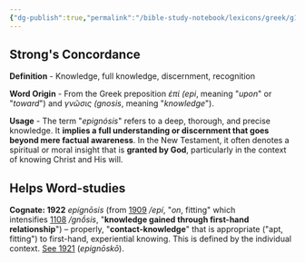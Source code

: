 ```yaml
---
{"dg-publish":true,"permalink":"/bible-study-notebook/lexicons/greek/g1922-epignosis/","tags":["Greek/G1922-epignósis"],"created":"2025-06-02T23:52:02.367-04:00","updated":"2025-06-04T01:40:35.394-04:00"}
---
```



## Strong's Concordance

**Definition** - Knowledge, full knowledge, discernment, recognition

**Word Origin** - From the Greek preposition *ἐπί (epi*, meaning "*upon*" or "*toward*") and *γνῶσις (gnosis*, meaning "*knowledge*").

**Usage** - The term "*epignósis*" refers to a deep, thorough, and precise knowledge. It **implies a full understanding or discernment that goes beyond mere factual awareness**. In the New Testament, it often denotes a spiritual or moral insight that is **granted by God**, particularly in the context of knowing Christ and His will.

## Helps Word-studies

**Cognate: 1922** *epígnōsis* (from [1909](https://biblehub.com/greek/1909.htm) */epí*, "*on*, fitting" which intensifies [1108](https://biblehub.com/greek/1108.htm) */gnṓsis*, "**knowledge gained through first-hand relationship**") – properly, "**contact-knowledge**" that is appropriate ("apt, fitting") to first-hand, experiential knowing. This is defined by the individual context. [See 1921](https://biblehub.com/greek/1921.htm) (*epignōskō*).
